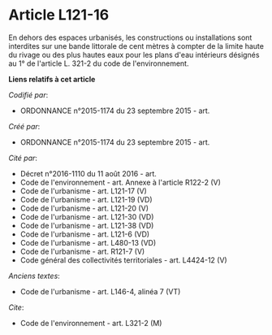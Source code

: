 # Article L121-16

En dehors des espaces urbanisés, les constructions ou installations sont interdites sur une bande littorale de cent mètres à
compter de la limite haute du rivage ou des plus hautes eaux pour les plans d'eau intérieurs désignés au 1° de l'article L.
321-2 du code de l'environnement.

**Liens relatifs à cet article**

_Codifié par_:

  - ORDONNANCE n°2015-1174 du 23 septembre 2015 - art.

_Créé par_:

  - ORDONNANCE n°2015-1174 du 23 septembre 2015 - art.

_Cité par_:

  - Décret n°2016-1110 du 11 août 2016 - art.
  - Code de l'environnement - art. Annexe à l'article R122-2 (V)
  - Code de l'urbanisme - art. L121-17 (V)
  - Code de l'urbanisme - art. L121-19 (VD)
  - Code de l'urbanisme - art. L121-20 (V)
  - Code de l'urbanisme - art. L121-30 (VD)
  - Code de l'urbanisme - art. L121-38 (VD)
  - Code de l'urbanisme - art. L121-6 (VD)
  - Code de l'urbanisme - art. L480-13 (VD)
  - Code de l'urbanisme - art. R121-7 (V)
  - Code général des collectivités territoriales - art. L4424-12 (V)

_Anciens textes_:

  - Code de l'urbanisme - art. L146-4, alinéa 7 (VT)

_Cite_:

  - Code de l'environnement - art. L321-2 (M)
